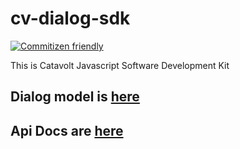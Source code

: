 cv-dialog-sdk
=========
[![Commitizen friendly](https://img.shields.io/badge/commitizen-friendly-brightgreen.svg)](http://commitizen.github.io/cz-cli/)


This is Catavolt Javascript Software Development Kit

## Dialog model is [here](https://rawgit.com/catavolt-oss/cv-dialog-sdk/master/docs/dialog_model.pdf)
## Api Docs are [here](https://rawgit.com/catavolt-oss/cv-dialog-sdk/master/docs/cv-dialog-sdk/index.html)


